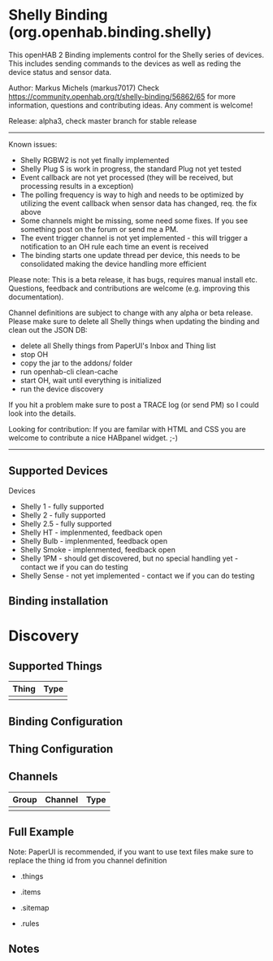 # Shelly Binding (org.openhab.binding.shelly)

This openHAB 2 Binding implements control for the Shelly series of devices. This includes sending commands to the devices as well as reding the device status and sensor data.

Author: Markus Michels (markus7017)
Check  https://community.openhab.org/t/shelly-binding/56862/65 for more information, questions and contributing ideas. Any comment is welcome!

Release: alpha3, check master branch for stable release

---

Known issues:

* Shelly RGBW2 is not yet finally implemented
* Shelly Plug S is work in progress, the standard Plug not yet tested
* Event callback are not yet processed (they will be received, but processing results in a exception)
* The polling frequency is way to high and needs to be optimized by utilizing the event callback when sensor data has changed, req. the fix above
* Some channels might be missing, some need some fixes. If you see something post on the forum or send me a PM.
* The event trigger channel is not yet implemented - this will trigger a notification to an OH rule each time an event is received
* The binding starts one update thread per device, this needs to be consolidated making the device handling more efficient


Please note:
This is a beta release, it has bugs, requires manual install etc. Questions, feedback and contributions are welcome (e.g. improving this documentation).

Channel definitions are subject to change with any alpha or beta release. Please make sure to delete all Shelly things when updating the binding and clean out the JSON DB:
- delete all Shelly things from PaperUI's Inbox and Thing list
- stop OH
- copy the jar to the addons/ folder
- run openhab-cli clean-cache
- start OH, wait until everything is initialized
- run the device discovery

If you hit a problem make sure to post a TRACE log (or send PM) so I could look into the details.

Looking for contribution: If you are familar with HTML and CSS you are welcome to contribute a nice HABpanel widget. ;-)

---

## Supported Devices

Devices

* Shelly 1     - fully supported
* Shelly 2     - fully supported
* Shelly 2.5   - fully supported
* Shelly HT    - implenmented, feedback open
* Shelly Bulb  - implenmented, feedback open
* Shelly Smoke - implenmented, feedback open
* Shelly 1PM   - should get discovered, but no special handling yet - contact we if you can do testing
* Shelly Sense - not yet implemented  - contact we if you can do testing

## Binding installation

# Discovery

## Supported Things

|Thing  |Type                          |
|-------|------------------------------|
| ||


## Binding Configuration


## Thing Configuration



## Channels

|Group      | Channel   |Type                                                                              |
|-----------|-----------|----------------------------------------------------------------------------------|
|    |  |             |


## Full Example

Note: PaperUI is recommended, if you want to use text files make sure to replace the thing id from you channel definition 

* .things

* .items


* .sitemap

* .rules

## Notes

